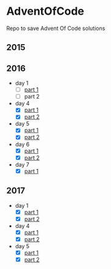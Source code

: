 # AdventOfCode
Repo to save Advent Of Code solutions

## 2015
## 2016
- day 1
    - [ ] [part 1](events/2016/day1/day1.py)
    - [ ] part 2

- day 4
    - [x] [part 1](events/2016/day4/day4.py)
    - [x] [part 2](events/2016/day4/day4.py)

- day 5
    - [x] [part 1](events/2016/day5/day5.py)
    - [x] [part 2](events/2016/day5/day5_part2.py)

- day 6
    - [x] [part 1](events/2016/day6/day6.py)
    - [x] [part 2](events/2016/day6/day6_part2.py)

- day 7
    - [x] [part 1](events/2016/day7/day7.py)

## 2017
- day 1
    - [x] [part 1](events/2017/day1/day1.cpp)
    - [x] [part 2](events/2017/day1/day1.cpp)

- day 4
    - [x] [part 1](events/2017/day4/solutions.cpp)
    - [x] [part 2](events/2017/day4/solutions.cpp)

- day 5
    - [x] [part 1](events/2017/day5/solutions.cpp)
    - [x] [part 2](events/2017/day5/solutions.cpp)